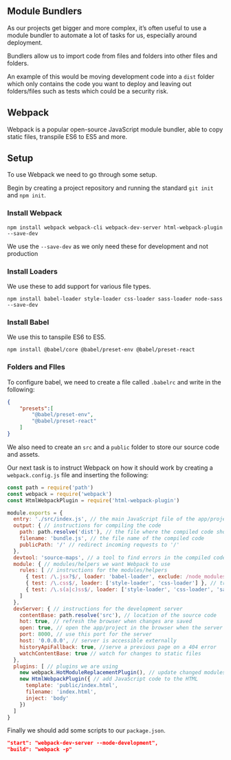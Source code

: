## Module Bundlers

As our projects get bigger and more complex, it’s often useful to use a module bundler to automate a lot of tasks for us, especially around deployment.

Bundlers allow us to import code from files and folders into other files and folders.

An example of this would be moving development code into a `dist` folder which only contains the code you want to deploy and leaving out folders/files such as tests which could be a security risk.

## Webpack

Webpack is a popular open-source JavaScript module bundler, able to copy static files, transpile ES6 to ES5 and more.

## Setup

To use Webpack we need to go through some setup.

Begin by creating a project repository and running the standard `git init` and `npm init`.

### Install Webpack

`npm install webpack webpack-cli webpack-dev-server html-webpack-plugin --save-dev`

We use the `--save-dev` as we only need these for development and not production

### Install Loaders

We use these to add support for various file types.

`npm install babel-loader style-loader css-loader sass-loader node-sass --save-dev`

### Install Babel

We use this to tanspile ES6 to ES5.

`npm install @babel/core @babel/preset-env @babel/preset-react`

### Folders and FIles

To configure babel, we need to create a file called `.babelrc` and write in the following:

```json
{
    "presets":[
        "@babel/preset-env",
        "@babel/preset-react"
    ]
}
```

We also need to create an `src` and a `public` folder to store our source code and assets.

Our next task is to instruct Webpack on how it should work by creating a `webpack.config.js` file and inserting the following:

```js
const path = require('path')
const webpack = require('webpack')
const HtmlWebpackPlugin = require('html-webpack-plugin')

module.exports = {
  entry: './src/index.js', // the main JavaScript file of the app/project
  output: { // instructions for compiling the code
    path: path.resolve('dist'), // the file where the compiled code should go
    filename: 'bundle.js', // the file name of the compiled code
    publicPath: '/' // redirect incoming requests to '/'
  },
  devtool: 'source-maps', // a tool to find errors in the compiled code, but show them against the source code for easier debugging
  module: { // modules/helpers we want Webpack to use
    rules: [ // instructions for the modules/helpers
      { test: /\.jsx?$/, loader: 'babel-loader', exclude: /node_modules/ }, // transpile JSX files
      { test: /\.css$/, loader: ['style-loader', 'css-loader'] }, // transpile css files
      { test: /\.s(a|c)ss$/, loader: ['style-loader', 'css-loader', 'sass-loader'] } // transpile sass/scss files
    ]
  },
  devServer: { // instructions for the development server
    contentBase: path.resolve('src'), // location of the source code
    hot: true, // refresh the browser when changes are saved
    open: true, // open the app/project in the browser when the server starts
    port: 8000, // use this port for the server
    host: '0.0.0.0', // server is accessible externally
    historyApiFallback: true, //serve a previous page on a 404 error
    watchContentBase: true // watch for changes to static files
  },
  plugins: [ // plugins we are using
    new webpack.HotModuleReplacementPlugin(), // update changed modules without page reload
    new HtmlWebpackPlugin({ // add JavaScript code to the HTML
      template: 'public/index.html',
      filename: 'index.html',
      inject: 'body'
    })
  ]
}
```

Finally we should add some scripts to our `package.json`.

```json
"start": "webpack-dev-server --mode-development",
"build": "webpack -p"
```